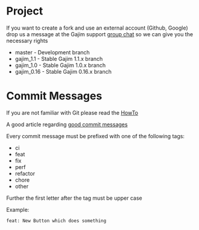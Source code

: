# Project

If you want to create a fork and use an external account (Github, Google) drop us a message at the Gajim support [group chat](xmpp:gajim@conference.gajim.org?join) so we can give you the necessary rights

- master - Development branch
- gajim_1.1 - Stable Gajim 1.1.x branch
- gajim_1.0 - Stable Gajim 1.0.x branch
- gajim_0.16 - Stable Gajim 0.16.x branch


# Commit Messages

If you are not familiar with Git please read the [HowTo](https://dev.gajim.org/gajim/gajim/wikis/development/howtogit)

A good article regarding [good commit messages](https://chris.beams.io/posts/git-commit/)

Every commit message must be prefixed with one of the following tags:

- ci
- feat
- fix
- perf
- refactor
- chore
- other

Further the first letter after the tag must be upper case

Example:

`feat: New Button which does something`
